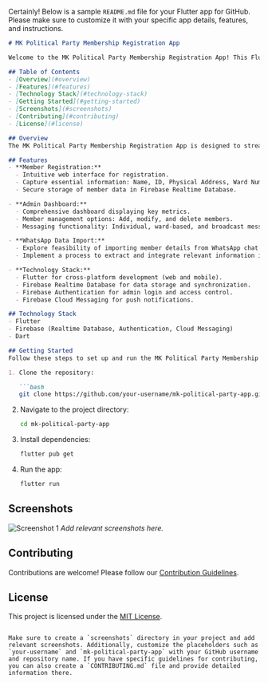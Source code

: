 Certainly! Below is a sample `README.md` file for your Flutter app for GitHub. Please make sure to customize it with your specific app details, features, and instructions.

```markdown
# MK Political Party Membership Registration App

Welcome to the MK Political Party Membership Registration App! This Flutter-based application facilitates the efficient registration and management of party members, providing a seamless experience for both prospective members and administrators.

## Table of Contents
- [Overview](#overview)
- [Features](#features)
- [Technology Stack](#technology-stack)
- [Getting Started](#getting-started)
- [Screenshots](#screenshots)
- [Contributing](#contributing)
- [License](#license)

## Overview
The MK Political Party Membership Registration App is designed to streamline the member registration process, empower administrators with efficient data management tools, and enhance communication within the political party.

## Features
- **Member Registration:**
  - Intuitive web interface for registration.
  - Capture essential information: Name, ID, Physical Address, Ward Number, Email (optional).
  - Secure storage of member data in Firebase Realtime Database.

- **Admin Dashboard:**
  - Comprehensive dashboard displaying key metrics.
  - Member management options: Add, modify, and delete members.
  - Messaging functionality: Individual, ward-based, and broadcast messaging.

- **WhatsApp Data Import:**
  - Explore feasibility of importing member details from WhatsApp chat export.
  - Implement a process to extract and integrate relevant information into the database.

- **Technology Stack:**
  - Flutter for cross-platform development (web and mobile).
  - Firebase Realtime Database for data storage and synchronization.
  - Firebase Authentication for admin login and access control.
  - Firebase Cloud Messaging for push notifications.

## Technology Stack
- Flutter
- Firebase (Realtime Database, Authentication, Cloud Messaging)
- Dart

## Getting Started
Follow these steps to set up and run the MK Political Party Membership Registration App locally:

1. Clone the repository:

   ```bash
   git clone https://github.com/your-username/mk-political-party-app.git
   ```

2. Navigate to the project directory:

   ```bash
   cd mk-political-party-app
   ```

3. Install dependencies:

   ```bash
   flutter pub get
   ```

4. Run the app:

   ```bash
   flutter run
   ```

## Screenshots
![Screenshot 1](screenshots/screenshot1.png)
*Add relevant screenshots here.*

## Contributing
Contributions are welcome! Please follow our [Contribution Guidelines](CONTRIBUTING.md).

## License
This project is licensed under the [MIT License](LICENSE).
```

Make sure to create a `screenshots` directory in your project and add relevant screenshots. Additionally, customize the placeholders such as `your-username` and `mk-political-party-app` with your GitHub username and repository name. If you have specific guidelines for contributing, you can also create a `CONTRIBUTING.md` file and provide detailed information there.
